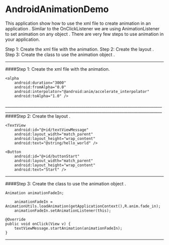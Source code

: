 AndroidAnimationDemo
====================
This application show how to use the xml file to create animation in an application .
Similar to the OnClickListener we are using AnimationListener to set animation on any object .
There are very few steps to use animation in your application.

Step 1: Create the xml file with the animation.
Step 2: Create the layout .
Step 3: Create the class to use the animation object .

____________________________________________________________________________________________________________________________________________________________
####Step 1: Create the xml file with the animation.
<?xml version="1.0" encoding="utf-8"?>
<set xmlns:android="http://schemas.android.com/apk/res/android"
    android:fillAfter="true" >

    <alpha
        android:duration="3000"
        android:fromAlpha="0.0"
        android:interpolator="@android:anim/accelerate_interpolator"
        android:toAlpha="1.0" />

</set>
____________________________________________________________________________________________________________________________________________________________
####Step 2: Create the layout .

    <TextView
        android:id="@+id/textViewMessage"
        android:layout_width="match_parent"
        android:layout_height="wrap_content"
        android:text="@string/hello_world" />

    <Button
        android:id="@+id/buttonStart"
        android:layout_width="match_parent"
        android:layout_height="wrap_content"
        android:text="Start" />
        
__________________________________________________________________________________________________________________________________________________________
####Step 3: Create the class to use the animation object .

	Animation animationFadeIn;

		animationFadeIn = AnimationUtils.loadAnimation(getApplicationContext(),R.anim.fade_in);
		animationFadeIn.setAnimationListener(this);
	
	@Override
	public void onClick(View v) {
		textViewMessage.startAnimation(animationFadeIn);
	}


____________________________________________________________________________________________________________________________________________________________

